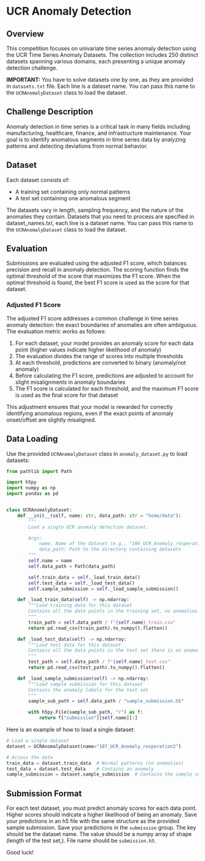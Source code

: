 # UCR Anomaly Detection

## Overview
This competition focuses on univariate time series anomaly detection using the UCR Time Series Anomaly Datasets. The collection includes 250 distinct datasets spanning various domains, each presenting a unique anomaly detection challenge.

**IMPORTANT:**
You have to solve datasets one by one, as they are provided in `datasets.txt` file. Each line is a dataset name. You can pass this name to the `UCRAnomalyDataset` class to load the dataset.

## Challenge Description
Anomaly detection in time series is a critical task in many fields including manufacturing, healthcare, finance, and infrastructure maintenance. Your goal is to identify anomalous segments in time series data by analyzing patterns and detecting deviations from normal behavior.

## Dataset
Each dataset consists of:
- A training set containing only normal patterns
- A test set containing one anomalous segment

The datasets vary in length, sampling frequency, and the nature of the anomalies they contain. Datasets that you need to process are specified in dataset_names.txt, each line is a dataset name. You can pass this name to the `UCRAnomalyDataset` class to load the dataset.

## Evaluation
Submissions are evaluated using the adjusted F1 score, which balances precision and recall in anomaly detection. The scoring function finds the optimal threshold of the score that maximizes the F1 score. When the optimal threshold is found, the best F1 score is used as the score for that dataset.

### Adjusted F1 Score
The adjusted F1 score addresses a common challenge in time series anomaly detection: the exact boundaries of anomalies are often ambiguous. The evaluation metric works as follows:

1. For each dataset, your model provides an anomaly score for each data point (higher values indicate higher likelihood of anomaly)
2. The evaluation divides the range of scores into multiple thresholds
3. At each threshold, predictions are converted to binary (anomaly/not anomaly)
4. Before calculating the F1 score, predictions are adjusted to account for slight misalignments in anomaly boundaries
5. The F1 score is calculated for each threshold, and the maximum F1 score is used as the final score for that dataset

This adjustment ensures that your model is rewarded for correctly identifying anomalous regions, even if the exact points of anomaly onset/offset are slightly misaligned.

## Data Loading
Use the provided `UCRAnomalyDataset` class in `anomaly_dataset.py` to load datasets:

```python
from pathlib import Path

import h5py
import numpy as np
import pandas as pd


class UCRAnomalyDataset:
    def __init__(self, name: str, data_path: str = "home/data"):
        """
        Load a single UCR anomaly detection dataset.

        Args:
            name: Name of the dataset (e.g., "186_UCR_Anomaly_resperation1")
            data_path: Path to the directory containing datasets
        """
        self.name = name
        self.data_path = Path(data_path)

        self.train_data = self._load_train_data()
        self.test_data = self._load_test_data()
        self.sample_submission = self._load_sample_submission()

    def _load_train_data(self) -> np.ndarray:
        """Load training data for this dataset
        Contains all the data points in the training set, no anomalies in it
        """
        train_path = self.data_path / f"{self.name}_train.csv"
        return pd.read_csv(train_path).to_numpy().flatten()

    def _load_test_data(self) -> np.ndarray:
        """Load test data for this dataset
        Contains all the data points in the test set there is an anomaly in it
        """
        test_path = self.data_path / f"{self.name}_test.csv"
        return pd.read_csv(test_path).to_numpy().flatten()

    def _load_sample_submission(self) -> np.ndarray:
        """Load sample submission for this dataset
        Contains the anomaly labels for the test set
        """
        sample_sub_path = self.data_path / "sample_submission.h5"

        with h5py.File(sample_sub_path, "r") as f:
            return f["submission"][self.name][:]
```

Here is an example of how to load a single dataset:
```python
# Load a single dataset
dataset = UCRAnomalyDataset(name="187_UCR_Anomaly_resperation2")

# Access the data
train_data = dataset.train_data  # Normal patterns (no anomalies)
test_data = dataset.test_data    # Contains an anomaly
sample_submission = dataset.sample_submission  # Contains the sample submission format (anomaly scores at each time step)
```

## Submission Format
For each test dataset, you must predict anomaly scores for each data point. Higher scores should indicate a higher likelihood of being an anomaly. Save your predictions in an h5 file with the same structure as the provided sample submission. Save your predictions in the `submission` group. The key should be the dataset name. The value should be a numpy array of shape (length of the test set,). File name should be `submission.h5`.

Good luck!
